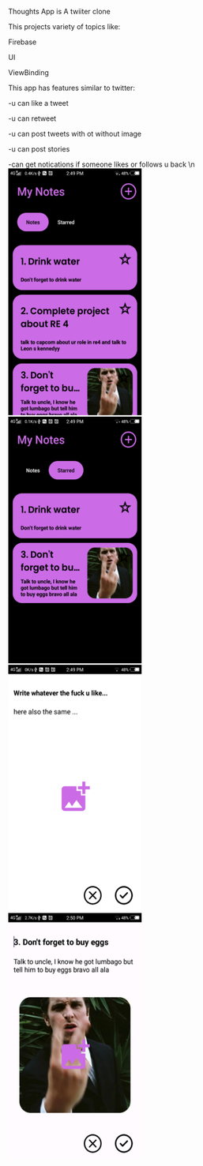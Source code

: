 Thoughts App is A twiiter clone 

This projects variety of topics like:
<p>Firebase </p>
<p>UI</p>
<p>ViewBinding</p>

This app has features similar to twitter:
<p>-u can like a tweet</p>
<p>-u can retweet</p
<p>-u can post tweets with ot without image</p>
<p>-u can post stories</p>
-can get notications if someone likes or follows u back \n

<img src="https://github.com/shalenMathew/Notes_App_JAVA/blob/master/github%20pics/Screenshot_20230915_144937.png" alt="main" width="270" height="500">
<img src="https://github.com/shalenMathew/Notes_App_JAVA/blob/master/github%20pics/Screenshot_20230915_144954.png" alt="starr" width="270" height="500">
<img src="https://github.com/shalenMathew/Notes_App_JAVA/blob/master/github%20pics/Screenshot_20230915_144950.png" alt="starr" width="270" height="500">
<img src="https://github.com/shalenMathew/Notes_App_JAVA/blob/master/github%20pics/Screenshot_20230915_145001.png" alt="starr" width="270" height="500">






